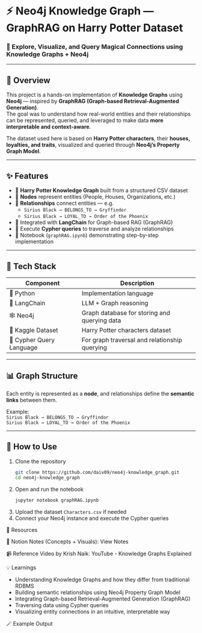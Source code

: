 # ⚡ Neo4j Knowledge Graph — GraphRAG on Harry Potter Dataset  

### 🧠 Explore, Visualize, and Query Magical Connections using Knowledge Graphs + Neo4j  

---

## 📘 Overview  

This project is a hands-on implementation of **Knowledge Graphs** using **Neo4j** — inspired by **GraphRAG (Graph-based Retrieval-Augmented Generation)**.  
The goal was to understand how real-world entities and their relationships can be represented, queried, and leveraged to make data **more interpretable and context-aware**.

The dataset used here is based on **Harry Potter characters**, their **houses, loyalties, and traits**, visualized and queried through **Neo4j’s Property Graph Model**.

---

## ✨ Features  

- 📂 **Harry Potter Knowledge Graph** built from a structured CSV dataset  
- 🧩 **Nodes** represent entities (People, Houses, Organizations, etc.)  
- 🔗 **Relationships** connect entities — e.g.  
  - `Sirius Black → BELONGS_TO → Gryffindor`  
  - `Sirius Black → LOYAL_TO → Order of the Phoenix`  
- 🧠 Integrated with **LangChain** for Graph-based RAG (GraphRAG)  
- 🧮 Execute **Cypher queries** to traverse and analyze relationships  
- 🧰 Notebook (`graphRAG.ipynb`) demonstrating step-by-step implementation  

---

## 🧱 Tech Stack  

| Component | Description |
|------------|-------------|
| 🐍 Python | Implementation language |
| 🧠 LangChain | LLM + Graph reasoning |
| 🕸️ Neo4j | Graph database for storing and querying data |
| 📄 Kaggle Dataset | Harry Potter characters dataset |
| 🧩 Cypher Query Language | For graph traversal and relationship querying |

---

## 📊 Graph Structure  

Each entity is represented as a **node**, and relationships define the **semantic links** between them.  


Example:  
`Sirius Black → BELONGS_TO → Gryffindor`  
`Sirius Black → LOYAL_TO → Order of the Phoenix`

---

## 🚀 How to Use  

1. Clone the repository  
   ```bash
   git clone https://github.com/daiv09/neo4j-knowledge_graph.git
   cd neo4j-knowledge_graph

2. Open and run the notebook
   ```bash
   jupyter notebook graphRAG.ipynb

3. Upload the dataset `Characters.csv` if needed
4. Connect your Neo4j instance and execute the Cypher queries

🧩 Resources

📘 Notion Notes (Concepts + Visuals): View Notes

📹 Reference Video by Krish Naik: YouTube - Knowledge Graphs Explained

💡 Learnings
- Understanding Knowledge Graphs and how they differ from traditional RDBMS
- Building semantic relationships using Neo4j Property Graph Model
- Integrating Graph-based Retrieval-Augmented Generation (GraphRAG)
- Traversing data using Cypher queries
- Visualizing entity connections in an intuitive, interpretable way

🪄 Example Output
